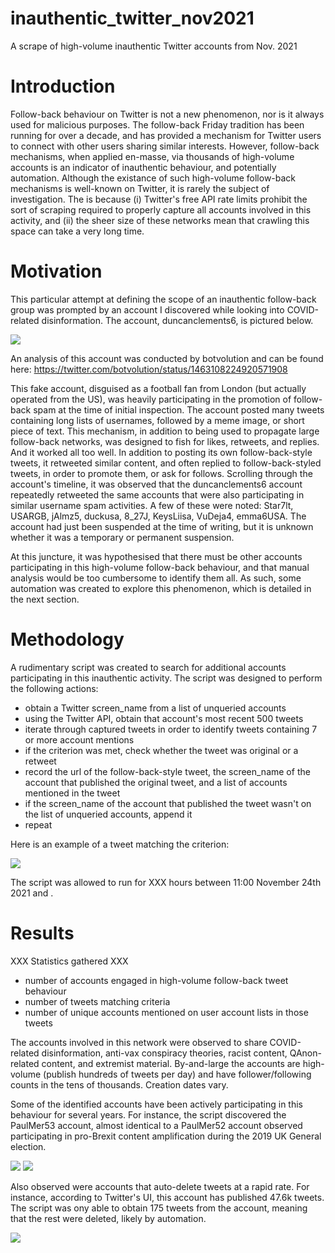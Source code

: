 # inauthentic_twitter_nov2021
A scrape of high-volume inauthentic Twitter accounts from Nov. 2021

# Introduction
Follow-back behaviour on Twitter is not a new phenomenon, nor is it always used for malicious purposes. The follow-back Friday tradition has been running for over a decade, and has provided a mechanism for Twitter users to connect with other users sharing similar interests. However, follow-back mechanisms, when applied en-masse, via thousands of high-volume accounts is an indicator of inauthentic behaviour, and potentially automation. Although the existance of such high-volume follow-back mechanisms is well-known on Twitter, it is rarely the subject of investigation. The is because (i) Twitter's free API rate limits prohibit the sort of scraping required to properly capture all accounts involved in this activity, and (ii) the sheer size of these networks mean that crawling this space can take a very long time.

# Motivation
This particular attempt at defining the scope of an inauthentic follow-back group was prompted by an account I discovered while looking into COVID-related disinformation. The account, duncanclements6, is pictured below.

![](images/gooner2.jpeg)

An analysis of this account was conducted by botvolution and can be found here: https://twitter.com/botvolution/status/1463108224920571908

This fake account, disguised as a football fan from London (but actually operated from the US), was heavily participating in the promotion of follow-back spam at the time of initial inspection. The account posted many tweets containing long lists of usernames, followed by a meme image, or short piece of text. This mechanism, in addition to being used to propagate large follow-back networks, was designed to fish for likes, retweets, and replies. And it worked all too well. In addition to posting its own follow-back-style tweets, it retweeted similar content, and often replied to follow-back-styled tweets, in order to promote them, or ask for follows. Scrolling through the account's timeline, it was observed that the duncanclements6 account repeatedly retweeted the same accounts that were also participating in similar username spam activities. A few of these were noted: Star7lt, USARGB, jAlmz5, duckusa, 8_27J, KeysLiisa, VuDeja4, emma6USA. The account had just been suspended at the time of writing, but it is unknown whether it was a temporary or permanent suspension.

At this juncture, it was hypothesised that there must be other accounts participating in this high-volume follow-back behaviour, and that manual analysis would be too cumbersome to identify them all. As such, some automation was created to explore this phenomenon, which is detailed in the next section.

# Methodology
A rudimentary script was created to search for additional accounts participating in this inauthentic activity. The script was designed to perform the following actions:
- obtain a Twitter screen_name from a list of unqueried accounts
- using the Twitter API, obtain that account's most recent 500 tweets
- iterate through captured tweets in order to identify tweets containing 7 or more account mentions
- if the criterion was met, check whether the tweet was original or a retweet
- record the url of the follow-back-style tweet, the screen_name of the account that published the original tweet, and a list of accounts mentioned in the tweet
- if the screen_name of the account that published the tweet wasn't on the list of unqueried accounts, append it
- repeat

Here is an example of a tweet matching the criterion:

![](images/example_followback_tweet.png)

The script was allowed to run for XXX hours between 11:00 November 24th 2021 and .

# Results
XXX Statistics gathered XXX
- number of accounts engaged in high-volume follow-back tweet behaviour
- number of tweets matching criteria
- number of unique accounts mentioned on user account lists in those tweets

The accounts involved in this network were observed to share COVID-related disinformation, anti-vax conspiracy theories, racist content, QAnon-related content, and extremist material. By-and-large the accounts are high-volume (publish hundreds of tweets per day) and have follower/following counts in the tens of thousands. Creation dates vary.

Some of the identified accounts have been actively participating in this behaviour for several years. For instance, the script discovered the PaulMer53 account, almost identical to a PaulMer52 account observed participating in pro-Brexit content amplification during the 2019 UK General election.

![](images/PaulMer53.png)
![](images/PaulMer52.png)

Also observed were accounts that auto-delete tweets at a rapid rate. For instance, according to Twitter's UI, this account has published 47.6k tweets. The script was ony able to obtain 175 tweets from the account, meaning that the rest were deleted, likely by automation.

![](images/LindaNTx.png)
